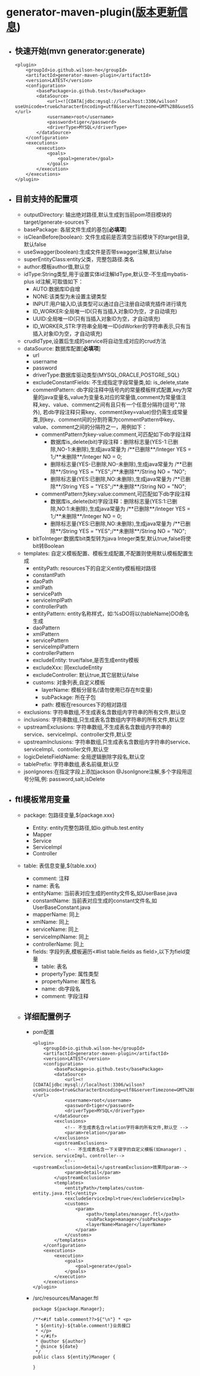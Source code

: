 # generator-maven-plugin([版本更新信息](https://github.com/Wilson-He/generator-maven-plugin/blob/master/%E7%89%88%E6%9C%AC%E6%9B%B4%E6%96%B0%E4%BF%A1%E6%81%AF.md))

- ## 快速开始(mvn generator:generate)

      <plugin>
          <groupId>io.github.wilson-he</groupId>
          <artifactId>generator-maven-plugin</artifactId>
          <version>LATEST</version>
          <configuration>
              <basePackage>io.github.test</basePackage>
              <dataSource>
                  <url><![CDATA[jdbc:mysql://localhost:3306/wilson?useUnicode=true&characterEncoding=utf8&serverTimezone=GMT%2B8&useSSL=false]]></url>
                  <username>root</username>
                  <password>tiger</password>
                  <driverType>MYSQL</driverType>
              </dataSource>
          </configuration>
          <executions>
              <execution>
                  <goals>
                      <goal>generate</goal>
                  </goals>
              </execution>
          </executions>
      </plugin>

- ## 目前支持的配置项
  - outputDirectory: 输出绝对路径,默认生成到当前pom项目模块的target/generate-sources下
  - basePackage: 各层文件生成的基包[**必填项**]
  - isCleanBefore(boolean): 文件生成前是否清空当前模块下的target目录,默认false
  - useSwagger(boolean):生成文件是否带swagger注解,默认false
  - superEntityClass:entity父类，完整包路径.类名
  - author:模板author值,默认空
  - idType:String类型,用于设置实体id注解IdType,默认空-不生成mybatis-plus id注解,可取值如下：
    - AUTO:数据库ID自增
    - NONE:该类型为未设置主键类型
    - INPUT:用户输入ID,该类型可以通过自己注册自动填充插件进行填充
    - ID_WORKER:全局唯一ID(只有当插入对象ID为空，才自动填充)
    - UUID:全局唯一ID(只有当插入对象ID为空，才自动填充)
    - ID_WORKER_STR:字符串全局唯一ID(idWorker的字符串表示,只有当插入对象ID为空，才自动填充)
  - crudIdType,设置后生成的service将自动生成对应的crud方法
  - dataSource: 数据库配置[**必填项**]
    - url
    - username
    - password
    - driverType:数据库驱动类型(MYSQL,ORACLE,POSTGRE_SQL)
    - excludeConstantFields: 不生成指定字段常量类,如: is_delete,state
    - commentPattern: db字段注释中括号内的常量模板样式配置,key为常量的java变量名,value为变量名对应的常量值,comment为常量值注释,key、value、comment之间有且只有一个任意分隔符(逗号","除外),
    若db字段注释只需key、comment(key=value)但仍需生成常量类,则key、comment间的分割符需为commentPattern中key、value、comment之间的分隔符之一，用例如下：
      - commentPattern为key-value:comment,可匹配如下db字段注释
        - 数据库is_delete(bit)字段注释：删除标志量(YES-1:已删除,NO-1:未删除),生成java常量为 /\*\*已删除**/Integer YES = 1;/\*\*未删除**/Integer NO = 0;
        - 删除标志量(YES-已删除,NO-未删除),生成java常量为 /\*\*已删除**/String YES = "YES";/\*\*未删除**/String NO = "NO";
        - 删除标志量(YES:已删除,NO:未删除),生成java常量为 /\*\*已删除**/String YES = "YES";/\*\*未删除**/String NO = "NO";
      - commentPattern为key:value:comment,可匹配如下db字段注释
        - 数据库is_delete(bit)字段注释：删除标志量(YES:1:已删除,NO:1:未删除),生成java常量为 /\*\*已删除**/Integer YES = 1;/\*\*未删除**/Integer NO = 0;
        - 删除标志量(YES:已删除,NO:未删除),生成java常量为 /\*\*已删除**/String YES = "YES";/\*\*未删除**/String NO = "NO";
    - bitToInteger:数据库bit类型转为java Integer类型,默认true,false将使bit转Boolean
  - templates: 自定义模板配置、模板生成配置,不配置则使用默认模板配置生成
    - entityPath: resources下的自定义entity模板相对路径
    - constantPath
    - daoPath
    - xmlPath
    - servicePath
    - serviceImplPath
    - controllerPath
    - entityPattern: entity名称样式，如:%sDO将以{tableName}DO命名生成
    - daoPattern
    - xmlPattern
    - servicePattern
    - serviceImplPattern
    - controllerPattern
    - excludeEntity: true/false,是否生成entity模板
    - excludeXxx: 同excludeEntity
    - excludeController: 默认true,其它层默认false
    - customs: 对象列表,自定义模板
      - layerName: 模板分层名(请勿使用已存在ftl变量)
      - subPackage: 所在子包
      - path: 模板在resources下的相对路径
  - exclusions: 字符串数组,不生成表名含数组内字符串的所有文件,默认空
  - inclusions: 字符串数组,只生成表名含数组内字符串的所有文件,默认空
  - upstreamExclusions: 字符串数组,不生成表名含数组内字符串的service、serviceImpl、controller文件,默认空
  - upstreamInclusions: 字符串数组,只生成表名含数组内字符串的service、serviceImpl、controller文件,默认空
  - logicDeleteFieldName: 全局逻辑删除字段名,默认空
  - tablePrefix: 字符串数组,表名前缀,默认空
  - jsonIgnores:在指定字段上添加jackson @JsonIgnore注解,多个字段用逗号分隔,例: password,salt,isDelete
    
- ## ftl模板常用变量
  - package: 包路径变量,${package.xxx}
    - Entity: entity完整包路径,如io.github.test.entity
    - Mapper
    - Service
    - ServiceImpl
    - Controller
  - table: 表信息变量,${table.xxx}
    - comment: 注释
    - name: 表名
    - entityName: 当前表对应生成的entity文件名,如UserBase.java
    - constantName: 当前表对应生成的constant文件名,如UserBaseConstant.java
    - mapperName: 同上
    - xmlName: 同上
    - serviceName: 同上
    - serviceImplName: 同上
    - controllerName: 同上
    - fields: 字段列表,模板遍历<#list table.fields as field>,以下为field变量
      - table: 表名
      - propertyType: 属性类型
      - propertyName: 属性名
      - name: db字段名
      - comment: 字段注释
      
  - ## 详细配置例子
    - pom配置
  
          <plugin>
              <groupId>io.github.wilson-he</groupId>
              <artifactId>generator-maven-plugin</artifactId>
              <version>LATEST</version>
              <configuration>
                  <basePackage>io.github.test</basePackage>
                  <dataSource>
                      <url><![CDATA[jdbc:mysql://localhost:3306/wilson?useUnicode=true&characterEncoding=utf8&serverTimezone=GMT%2B8&useSSL=false]]></url>
                      <username>root</username>
                      <password>tiger</password>
                      <driverType>MYSQL</driverType>
                  </dataSource>
                  <exclusions>
                      <!-- 不生成表名含relation字符串的所有文件,默认空 -->
                      <param>relation</param>
                  </exclusions>
                  <upstreamExclusions>
		              <!-- 不生成表名含一下关键字的自定义模板(如manager) 、service、serviceImpl、controller-->
		              <!-- <upstreamExclusion>detail</upstreamExclusion>效果同param-->
                      <param>detail</param>
                  </upstreamExclusions>
                  <templates>
                      <entityPath>/templates/custom-entity.java.ftl</entity>
                      <excludeServiceImpl>true</excludeServiceImpl>
                      <customs>
                          <param>
                              <path>/templates/manager.ftl</path>
                              <subPackage>manager</subPackage>
                              <layerName>Manager</layerName>
                          </param>
                      </customs>
                  </templates>
              </configuration>
              <executions>
                  <execution>
                      <goals>
                          <goal>generate</goal>
                      </goals>
                  </execution>
              </executions>
          </plugin>
     - /src/resources/Manager.ftl

           package ${package.Manager};
       
           /**<#if table.comment??>${"\n"} * <p>
            * ${entity}-${table.comment!}业务接口
            * </p>
            * </#if>
            * @author ${author}
            * @since ${date}
            */
           public class ${entity}Manager {
           
           }
  